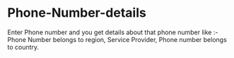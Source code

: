 # Phone-Number-details
Enter Phone number and you get details about that phone number like :- Phone Number belongs to region, Service Provider, Phone number belongs to country.
